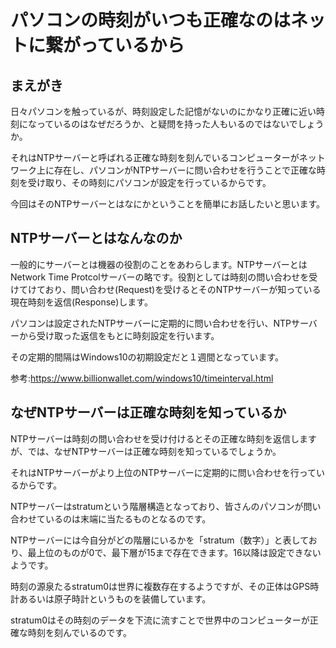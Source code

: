# パソコンの時刻がいつも正確なのはネットに繋がっているから

## まえがき
日々パソコンを触っているが、時刻設定した記憶がないのにかなり正確に近い時刻になっているのはなぜだろうか、と疑問を持った人もいるのではないでしょうか。

それはNTPサーバーと呼ばれる正確な時刻を刻んでいるコンピューターがネットワーク上に存在し、パソコンがNTPサーバーに問い合わせを行うことで正確な時刻を受け取り、その時刻にパソコンが設定を行っているからです。

今回はそのNTPサーバーとはなにかということを簡単にお話したいと思います。

## NTPサーバーとはなんなのか
一般的にサーバーとは機器の役割のことをあわらします。NTPサーバーとはNetwork Time Protcolサーバーの略です。役割としては時刻の問い合わせを受けてけており、問い合わせ(Request)を受けるとそのNTPサーバーが知っている現在時刻を返信(Response)します。

パソコンは設定されたNTPサーバーに定期的に問い合わせを行い、NTPサーバーから受け取った返信をもとに時刻設定を行います。

その定期的間隔はWindows10の初期設定だと１週間となっています。

参考:https://www.billionwallet.com/windows10/timeinterval.html

## なぜNTPサーバーは正確な時刻を知っているか
NTPサーバーは時刻の問い合わせを受け付けるとその正確な時刻を返信しますが、では、なぜNTPサーバーは正確な時刻を知っているでしょうか。

それはNTPサーバーがより上位のNTPサーバーに定期的に問い合わせを行っているからです。

NTPサーバーはstratumという階層構造となっており、皆さんのパソコンが問い合わせているのは末端に当たるものとなるのです。

NTPサーバーには今自分がどの階層にいるかを「stratum（数字）」と表しており、最上位のものが0で、最下層が15まで存在できます。16以降は設定できないようです。

時刻の源泉たるstratum0は世界に複数存在するようですが、その正体はGPS時計あるいは原子時計というものを装備しています。

stratum0はその時刻のデータを下流に流すことで世界中のコンピューターが正確な時刻を刻んでいるのです。

